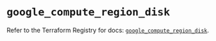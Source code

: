 # `google_compute_region_disk`

Refer to the Terraform Registry for docs: [`google_compute_region_disk`](https://registry.terraform.io/providers/hashicorp/google/6.50.0/docs/resources/compute_region_disk).

